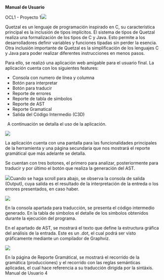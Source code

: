 ﻿**Manual de Usuario**

OCL1 - Proyecto 1![](Aspose.Words.9c80fbb4-450c-4085-8c25-940f734ba2e9.001.png)

Quetzal es un lenguaje de programación inspirado en C, su característica principal es la inclusión de tipos implícitos. El sistema de tipos de Quetzal realiza una formalización de los tipos de C y Java. Esto permite a los desarrolladores definir variables y funciones tipadas sin perder la esencia. Otra inclusión importante de Quetzal es la simplificación de los lenguajes C y Java para poder realizar diferentes instrucciones en menos pasos.

Para ello, se realizó una aplicación web amigable para el usuario final. La aplicación cuenta con los siguientes features:

- Consola con numero de línea y columna
- Botón para interpretar 
- Botón para traducir 
- Reporte de errores
- Reporte de tabla de símbolos
- Reporte de AST 
- Reporte Gramatical 
- Salida del Código Intermedio (C3D)

` `A continuación se detalla el uso de la aplicación.

![](Aspose.Words.9c80fbb4-450c-4085-8c25-940f734ba2e9.002.jpeg)

La aplicación cuenta con una pantalla para las funcionalidades principales de la herramienta y una página secundaria que nos mostrará el reporte gramátical que más adelante se detalla.

Se cuentan con tres botones, el primero para analizar, posteriormente para traducir y por último el botón que realiza la generación del AST.

![](Aspose.Words.9c80fbb4-450c-4085-8c25-940f734ba2e9.003.jpeg)Cuando se haga scroll para abajo, se observa la consola de salida (Output), cuya salida es el resultado de la interpretación de la entreda o los errores presentados, en caso haber.

![](Aspose.Words.9c80fbb4-450c-4085-8c25-940f734ba2e9.004.jpeg)

En la consola apartada para traducción, se presenta el código intermedio generado. En la tabla de simbolos el detalle de los simbolos obtenidos durante la ejecución del programa.

En el apartado de AST, se mostrará el texto que define la estructura gráfica del análisis de la entrada. Este es un .dot, el cual podrá ser visto gráficamente mediante un compilador de Graphviz.

![](Aspose.Words.9c80fbb4-450c-4085-8c25-940f734ba2e9.005.jpeg)

En la página de Reporte Gramátical, se mostrará el recorrido de la gramática (producciones) y el recorrido con las reglas semánticas aplicadas, el cual hace referencia a su traducción dirigida por la sintáxis.
Manual de Usuario 4

